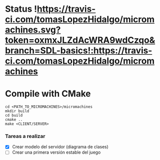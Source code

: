 # Status !https://travis-ci.com/tomasLopezHidalgo/micromachines.svg?token=oxmxJLZdAcWRA9wdCzqo&branch=SDL-basics!:https://travis-ci.com/tomasLopezHidalgo/micromachines



# Compile with CMake

```
cd <PATH_TO_MICROMACHINES>/micromachines
mkdir build
cd build
cmake ..
make <CLIENT/SERVER>
```

### Tareas a realizar

- [x] Crear modelo del servidor (diagrama de clases)
- [ ] Crear una primera versión estable del juego
